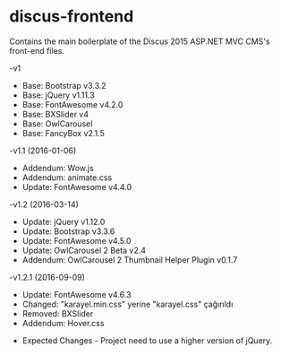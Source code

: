 # discus-frontend
Contains the main boilerplate of the Discus 2015 ASP.NET MVC CMS's front-end files.

-v1
* Base: Bootstrap v3.3.2
* Base: jQuery v1.11.3
* Base: FontAwesome v4.2.0
* Base: BXSlider v4
* Base: OwlCarousel
* Base: FancyBox v2.1.5

-v1.1 (2016-01-06)
* Addendum: Wow.js
* Addendum: animate.css
* Update: FontAwesome v4.4.0

-v1.2 (2016-03-14)
* Update: jQuery v1.12.0
* Update: Bootstrap v3.3.6
* Update: FontAwesome v4.5.0
* Update: OwlCarousel 2 Beta v2.4
* Addendum: OwlCarousel 2 Thumbnail Helper Plugin v0.1.7

-v1.2.1 (2016-09-09)
* Update: FontAwesome v4.6.3
* Changed: "karayel.min.css" yerine "karayel.css" çağırıldı
* Removed: BXSlider
* Addendum: Hover.css

- Expected Changes -
Project need to use a higher version of jQuery.
